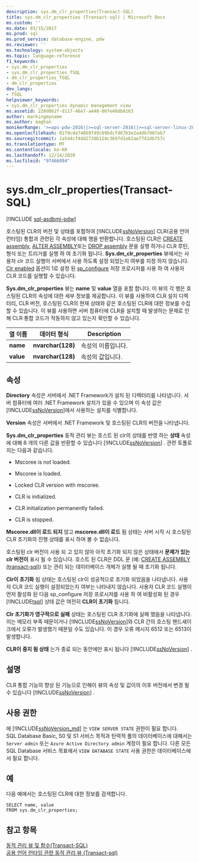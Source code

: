 ```yaml
---
description: sys.dm_clr_properties(Transact-SQL)
title: sys.dm_clr_properties (Transact-sql) | Microsoft Docs
ms.custom: ''
ms.date: 03/15/2017
ms.prod: sql
ms.prod_service: database-engine, pdw
ms.reviewer: ''
ms.technology: system-objects
ms.topic: language-reference
f1_keywords:
- sys.dm_clr_properties
- sys.dm_clr_properties_TSQL
- dm_clr_properties_TSQL
- dm_clr_properties
dev_langs:
- TSQL
helpviewer_keywords:
- sys.dm_clr_properties dynamic management view
ms.assetid: 220d062f-d117-46e7-a448-06fe48db8163
author: markingmyname
ms.author: maghan
monikerRange: '>=aps-pdw-2016||>=sql-server-2016||>=sql-server-linux-2017||=azuresqldb-mi-current'
ms.openlocfilehash: 81f9cde748697d9c69bdcfd67b3e2a4db7907ab7
ms.sourcegitcommit: 1a544cf4dd2720b124c3697d1e62ae7741db757c
ms.translationtype: MT
ms.contentlocale: ko-KR
ms.lasthandoff: 12/14/2020
ms.locfileid: "97466894"
---
```

# <a name="sysdm_clr_properties-transact-sql"></a>sys.dm_clr_properties(Transact-SQL)
[!INCLUDE [sql-asdbmi-pdw](../../includes/applies-to-version/sql-asdbmi-pdw.md)]

  호스팅된 CLR의 버전 및 상태를 포함하여 [!INCLUDE[ssNoVersion](../../includes/ssnoversion-md.md)] CLR(공용 언어 런타임) 통합과 관련된 각 속성에 대해 행을 반환합니다. 호스팅된 CLR은 [CREATE assembly](../../t-sql/statements/create-assembly-transact-sql.md), [ALTER ASSEMBLY](../../t-sql/statements/alter-assembly-transact-sql.md)또는 [DROP assembly](../../t-sql/statements/drop-assembly-transact-sql.md) 문을 실행 하거나 CLR 루틴, 형식 또는 트리거를 실행 하 여 초기화 됩니다. **Sys.dm_clr_properties** 뷰에서는 사용자 clr 코드 실행이 서버에서 사용 하도록 설정 되었는지 여부를 지정 하지 않습니다. [Clr enabled](../../database-engine/configure-windows/clr-enabled-server-configuration-option.md) 옵션이 1로 설정 된 [sp_configure](../../relational-databases/system-stored-procedures/sp-configure-transact-sql.md) 저장 프로시저를 사용 하 여 사용자 CLR 코드를 실행할 수 있습니다.  
  
 **Sys.dm_clr_properties** 뷰는 **name** 및 **value** 열을 포함 합니다. 이 뷰의 각 행은 호스팅된 CLR의 속성에 대한 세부 정보를 제공합니다. 이 뷰를 사용하여 CLR 설치 디렉터리, CLR 버전, 호스팅된 CLR의 현재 상태와 같은 호스팅된 CLR에 대한 정보를 수집할 수 있습니다. 이 뷰를 사용하면 서버 컴퓨터에 CLR을 설치할 때 발생하는 문제로 인해 CLR 통합 코드가 작동하지 않고 있는지 확인할 수 있습니다.  
  
|열 이름|데이터 형식|Description|  
|-----------------|---------------|-----------------|  
|**name**|**nvarchar(128)**|속성의 이름입니다.|  
|**value**|**nvarchar(128)**|속성의 값입니다.|  
  
## <a name="properties"></a>속성  
 **Directory** 속성은 서버에서 .NET Framework가 설치 된 디렉터리를 나타냅니다. 서버 컴퓨터에 여러 .NET Framework 설치가 있을 수 있으며 이 속성 값은 [!INCLUDE[ssNoVersion](../../includes/ssnoversion-md.md)]에서 사용하는 설치를 식별합니다.  
  
 **Version** 속성은 서버에서 .NET Framework 및 호스팅된 CLR의 버전을 나타냅니다.  
  
 **Sys.dm_clr_properties** 동적 관리 뷰는 호스트 된 clr의 상태를 반영 하는 **상태** 속성에 대해 6 개의 다른 값을 반환할 수 있습니다 [!INCLUDE[ssNoVersion](../../includes/ssnoversion-md.md)] . 관련 토폴로지는 다음과 같습니다.  
  
-   Mscoree is not loaded.  
  
-   Mscoree is loaded.  
  
-   Locked CLR version with mscoree.  
  
-   CLR is initialized.  
  
-   CLR initialization permanently failed.  
  
-   CLR is stopped.  
  
 **Mscoree.dll이 로드 되지** 않고 **mscoree.dll이 로드** 됨 상태는 서버 시작 시 호스팅된 CLR 초기화의 진행 상태를 표시 하며 볼 수 없습니다.  
  
 호스팅된 clr 버전이 사용 되 고 있지 않아 아직 초기화 되지 않은 상태에서 **문제가 있는 clr 버전이** 표시 될 수 있습니다. 호스트 된 CLR은 DDL 문 (예: [CREATE ASSEMBLY &#40;transact-sql&#41;](../../t-sql/statements/create-assembly-transact-sql.md)) 또는 관리 되는 데이터베이스 개체가 실행 될 때 초기화 됩니다.  
  
 **Clr이 초기화** 됨 상태는 호스팅된 clr이 성공적으로 초기화 되었음을 나타냅니다. 사용자 CLR 코드 실행이 설정되었는지 여부는 나타내지 않습니다. 사용자 CLR 코드 실행이 먼저 활성화 된 다음 sp_configure 저장 프로시저를 사용 하 여 비활성화 된 경우 [!INCLUDE[tsql](../../includes/tsql-md.md)] [](../../relational-databases/system-stored-procedures/sp-configure-transact-sql.md) 상태 값은 여전히 **CLR이 초기화** 됩니다.  
  
 **Clr 초기화가 영구적으로 실패** 상태는 호스팅된 CLR 초기화에 실패 했음을 나타냅니다. 이는 메모리 부족 때문이거나 [!INCLUDE[ssNoVersion](../../includes/ssnoversion-md.md)]와 CLR 간의 호스팅 핸드셰이크에서 오류가 발생했기 때문일 수도 있습니다. 이 경우 오류 메시지 6512 또는 6513이 발생합니다.  
  
 **CLR이 중지 됨 상태** 는가 종료 되는 동안에만 표시 됩니다 [!INCLUDE[ssNoVersion](../../includes/ssnoversion-md.md)] .  
  
## <a name="remarks"></a>설명  
 CLR 통합 기능의 향상 된 기능으로 인해이 뷰의 속성 및 값이의 이후 버전에서 변경 될 수 있습니다 [!INCLUDE[ssNoVersion](../../includes/ssnoversion-md.md)] .  
  
## <a name="permissions"></a>사용 권한  
  
에 [!INCLUDE[ssNoVersion_md](../../includes/ssnoversion-md.md)] 는 `VIEW SERVER STATE` 권한이 필요 합니다.   
SQL Database Basic, S0 및 S1 서비스 목적과 탄력적 풀의 데이터베이스에 대해서는 `Server admin` 또는 `Azure Active Directory admin` 계정이 필요 합니다. 다른 모든 SQL Database 서비스 목표에서 `VIEW DATABASE STATE` 사용 권한은 데이터베이스에서 필요 합니다.   

## <a name="examples"></a>예  
 다음 예에서는 호스팅된 CLR에 대한 정보를 검색합니다.  
  
```  
SELECT name, value   
FROM sys.dm_clr_properties;  
```  
  
## <a name="see-also"></a>참고 항목  
 [동적 관리 뷰 및 함수&#40;Transact-SQL&#41;](~/relational-databases/system-dynamic-management-views/system-dynamic-management-views.md)   
 [공용 언어 런타임 관련 동적 관리 뷰 &#40;Transact-sql&#41;](../../relational-databases/system-dynamic-management-views/common-language-runtime-related-dynamic-management-views-transact-sql.md)  
  
  
